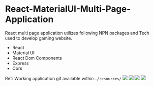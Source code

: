 # React-MaterialUI-Multi-Page-Application

React multi page application utilizes following NPN packages and Tech used to develop gaming website.

- React
- Material UI
- React Dom Components
- Express
- Cors

Ref: Working application gif available within `./resources/`
![](./resources/Website-DifferentViewPoints.gif)
![](./resources/SinglePageNavigations.gif)
![](./resources/MemoryGame.gif)
![](./resources/IdentifyDifference.gif)
